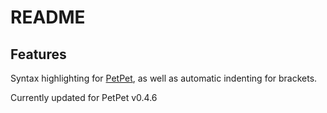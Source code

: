 # README

## Features

Syntax highlighting for [PetPet](https://github.com/Moonlight-Maya/PetPet), as well as automatic indenting for brackets.

Currently updated for PetPet v0.4.6
